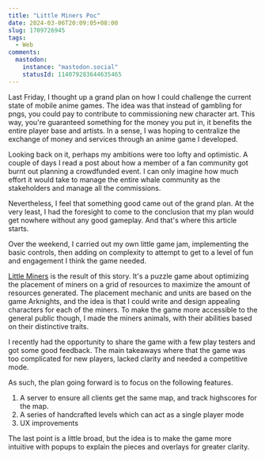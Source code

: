 ```yaml
---
title: "Little Miners Poc"
date: 2024-03-06T20:09:05+08:00
slug: 1709726945
tags:
  - Web
comments:
  mastodon:
    instance: "mastodon.social"
    statusId: 114079283644635465
---
```


Last Friday, I thought up a grand plan on how I could challenge the current state of mobile anime games. 
The idea was that instead of gambling for pngs, you could pay to contribute to commissioning new character art. 
This way, you're guaranteed something for the money you put in, it benefits the entire player base and artists.
In a sense, I was hoping to centralize the exchange of money and services through an anime game I developed.

Looking back on it, perhaps my ambitions were too lofty and optimistic.
A couple of days I read a post about how a member of a fan community got burnt out planning a crowdfunded event.
I can only imagine how much effort it would take to manage the entire whale community as the stakeholders and manage all the commissions.

Nevertheless, I feel that something good came out of the grand plan.
At the very least, I had the foresight to come to the conclusion that my plan would get nowhere without any good gameplay.
And that's where this article starts.

Over the weekend, I carried out my own little game jam, implementing the basic controls, then adding on complexity to attempt to get to a level of fun and engagement I think the game needed.

[Little Miners](https://little-miners.netlify.app/) is the result of this story.
It's a puzzle game about optimizing the placement of miners on a grid of resources to maximize the amount of resources generated.
The placement mechanic and units are based on the game Arknights, and the idea is that I could write and design appealing characters for each of the miners.
To make the game more accessible to the general public though, I made the miners animals, with their abilities based on their distinctive traits.

I recently had the opportunity to share the game with a few play testers and got some good feedback.
The main takeaways where that the game was too complicated for new players, lacked clarity and needed a competitive mode.

As such, the plan going forward is to focus on the following features.

1) A server to ensure all clients get the same map, and track highscores for the map.
2) A series of handcrafted levels which can act as a single player mode 
3) UX improvements

The last point is a little broad, but the idea is to make the game more intuitive with popups to explain the pieces and overlays for greater clarity.
